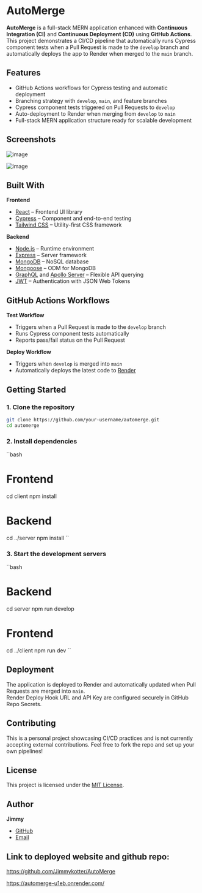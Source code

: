 # AutoMerge

**AutoMerge** is a full-stack MERN application enhanced with **Continuous Integration (CI)** and **Continuous Deployment (CD)** using **GitHub Actions**.  
This project demonstrates a CI/CD pipeline that automatically runs Cypress component tests when a Pull Request is made to the `develop` branch and automatically deploys the app to Render when merged to the `main` branch.

## Features

- GitHub Actions workflows for Cypress testing and automatic deployment
- Branching strategy with `develop`, `main`, and feature branches
- Cypress component tests triggered on Pull Requests to `develop`
- Auto-deployment to Render when merging from `develop` to `main`
- Full-stack MERN application structure ready for scalable development

## Screenshots
![image](https://github.com/user-attachments/assets/a81b2dae-2b60-4abb-a079-c8e0c65f6a92)

![image](https://github.com/user-attachments/assets/761e5fcb-5abf-4620-934d-d28fe7b257e6)

## Built With

**Frontend**
- [React](https://reactjs.org/) – Frontend UI library
- [Cypress](https://www.cypress.io/) – Component and end-to-end testing
- [Tailwind CSS](https://tailwindcss.com/) – Utility-first CSS framework

**Backend**
- [Node.js](https://nodejs.org/) – Runtime environment
- [Express](https://expressjs.com/) – Server framework
- [MongoDB](https://www.mongodb.com/) – NoSQL database
- [Mongoose](https://mongoosejs.com/) – ODM for MongoDB
- [GraphQL](https://graphql.org/) and [Apollo Server](https://www.apollographql.com/docs/apollo-server/) – Flexible API querying
- [JWT](https://jwt.io/) – Authentication with JSON Web Tokens

## GitHub Actions Workflows

**Test Workflow**
- Triggers when a Pull Request is made to the `develop` branch
- Runs Cypress component tests automatically
- Reports pass/fail status on the Pull Request

**Deploy Workflow**
- Triggers when `develop` is merged into `main`
- Automatically deploys the latest code to [Render](https://render.com/)

## Getting Started

### 1. Clone the repository
```bash
git clone https://github.com/your-username/automerge.git
cd automerge
```

### 2. Install dependencies
``bash
# Frontend
cd client
npm install

# Backend
cd ../server
npm install
``

### 3. Start the development servers
``bash
# Backend
cd server
npm run develop

# Frontend
cd ../client
npm run dev
``

## Deployment

The application is deployed to Render and automatically updated when Pull Requests are merged into `main`.  
Render Deploy Hook URL and API Key are configured securely in GitHub Repo Secrets.

## Contributing

This is a personal project showcasing CI/CD practices and is not currently accepting external contributions. Feel free to fork the repo and set up your own pipelines!

## License

This project is licensed under the [MIT License](LICENSE).

## Author

**Jimmy**  
- [GitHub](https://github.com/jimmykotter)  
- [Email](mailto:jimmykotter@gmail.com)

## Link to deployed website and github repo:

https://github.com/Jimmykotter/AutoMerge

https://automerge-u1eb.onrender.com/
